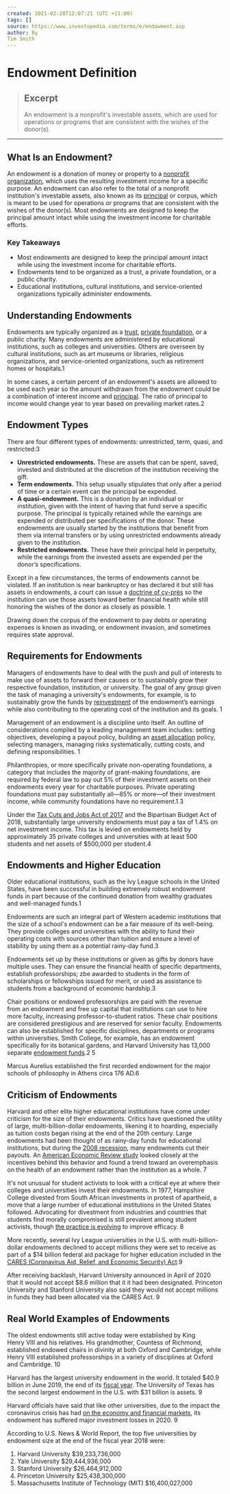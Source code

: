```yaml
---
created: 2021-02-28T12:07:21 (UTC +11:00)
tags: []
source: https://www.investopedia.com/terms/e/endowment.asp
author: By
Tim Smith
---
```


# Endowment Definition

> ## Excerpt
> An endowment is a nonprofit's investable assets, which are used for operations or programs that are consistent with the wishes of the donor(s).

---
## What Is an Endowment?

An endowment is a donation of money or property to a [nonprofit organization](https://www.investopedia.com/terms/n/non-profitorganization.asp), which uses the resulting investment income for a specific purpose. An endowment can also refer to the total of a nonprofit institution's investable assets, also known as its [principal](https://www.investopedia.com/terms/p/principal.asp) or corpus, which is meant to be used for operations or programs that are consistent with the wishes of the donor(s). Most endowments are designed to keep the principal amount intact while using the investment income for charitable efforts.

### Key Takeaways

-   Most endowments are designed to keep the principal amount intact while using the investment income for charitable efforts.
-   Endowments tend to be organized as a trust, a private foundation, or a public charity.
-   Educational institutions, cultural institutions, and service-oriented organizations typically administer endowments.

## Understanding Endowments

Endowments are typically organized as a [trust](https://www.investopedia.com/terms/t/trust.asp), [private foundation](https://www.investopedia.com/terms/p/privatefoundation.asp), or a public charity. Many endowments are administered by educational institutions, such as colleges and universities. Others are overseen by cultural institutions, such as art museums or libraries, religious organizations, and service-oriented organizations, such as retirement homes or hospitals.1

In some cases, a certain percent of an endowment's assets are allowed to be used each year so the amount withdrawn from the endowment could be a combination of interest income and [principal](https://www.investopedia.com/terms/p/principal.asp). The ratio of principal to income would change year to year based on prevailing market rates.2

## Endowment Types

There are four different types of endowments: unrestricted, term, quasi, and restricted:3

-   **Unrestricted endowments.** These are assets that can be spent, saved, invested and distributed at the discretion of the institution receiving the gift.
-   **Term endowments.** This setup usually stipulates that only after a period of time or a certain event can the principal be expended.
-   **A quasi-endowment.** This is a donation by an individual or institution, given with the intent of having that fund serve a specific purpose. The principal is typically retained while the earnings are expended or distributed per specifications of the donor. These endowments are usually started by the institutions that benefit from them via internal transfers or by using unrestricted endowments already given to the institution.
-   **Restricted endowments.** These have their principal held in perpetuity, while the earnings from the invested assets are expended per the donor’s specifications.

Except in a few circumstances, the terms of endowments cannot be violated. If an institution is near bankruptcy or has declared it but still has assets in endowments, a court can issue a [doctrine of cy-près](https://www.investopedia.com/terms/c/cy-pres-doctrine.asp) so the institution can use those assets toward better financial health while still honoring the wishes of the donor as closely as possible. 1

Drawing down the corpus of the endowment to pay debts or operating expenses is known as invading, or endowment invasion, and sometimes requires state approval.

## Requirements for Endowments

Managers of endowments have to deal with the push and pull of interests to make use of assets to forward their causes or to sustainably grow their respective foundation, institution, or university. The goal of any group given the task of managing a university's endowments, for example, is to sustainably grow the funds by [reinvestment](https://www.investopedia.com/terms/r/reinvestment.asp) of the endowment’s earnings while also contributing to the operating cost of the institution and its goals. 1

Management of an endowment is a discipline unto itself. An outline of considerations compiled by a leading management team includes: setting objectives, developing a payout policy, building an [asset allocation](https://www.investopedia.com/terms/a/assetallocation.asp) policy, selecting managers, managing risks systematically, cutting costs, and defining responsibilities. 1

Philanthropies, or more specifically private non-operating foundations, a category that includes the majority of grant-making foundations, are required by federal law to pay out 5% of their investment assets on their endowments every year for charitable purposes. Private operating foundations must pay substantially all—85% or more—of their investment income, while community foundations have no requirement.1 3

Under the [Tax Cuts and Jobs Act of 2017](https://www.investopedia.com/taxes/trumps-tax-reform-plan-explained/) and the Bipartisan Budget Act of 2018, substantially large university endowments must pay a tax of 1.4% on net investment income. This tax is levied on endowments held by approximately 35 private colleges and universities with at least 500 students and net assets of $500,000 per student.4

## Endowments and Higher Education

Older educational institutions, such as the Ivy League schools in the United States, have been successful in building extremely robust endowment funds in part because of the continued donation from wealthy graduates and well-managed funds.1

Endowments are such an integral part of Western academic institutions that the size of a school's endowment can be a fair measure of its well-being. They provide colleges and universities with the ability to fund their operating costs with sources other than tuition and ensure a level of stability by using them as a potential rainy-day fund.3

Endowments set up by these institutions or given as gifts by donors have multiple uses. They can ensure the financial health of specific departments, establish professorships; zbe awarded to students in the form of scholarships or fellowships issued for merit, or used as assistance to students from a background of economic hardship.3

Chair positions or endowed professorships are paid with the revenue from an endowment and free up capital that institutions can use to hire more faculty, increasing professor-to-student ratios. These chair positions are considered prestigious and are reserved for senior faculty. Endowments can also be established for specific disciplines, departments or programs within universities. Smith College, for example, has an endowment specifically for its botanical gardens, and Harvard University has 13,000 separate [endowment funds](https://www.investopedia.com/terms/e/endowment-fund.asp).2 5

Marcus Aurelius established the first recorded endowment for the major schools of philosophy in Athens circa 176 AD.6

## Criticism of Endowments

Harvard and other elite higher educational institutions have come under criticism for the size of their endowments. Critics have questioned the utility of large, multi-billion-dollar endowments, likening it to hoarding, especially as tuition costs began rising at the end of the 20th century. Large endowments had been thought of as rainy-day funds for educational institutions, but during the [2008 recession](https://www.investopedia.com/terms/g/great-recession.asp), many endowments cut their payouts. An [American Economic Review study](https://www.aeaweb.org/articles?id=10.1257/aer.104.3.931) looked closely at the incentives behind this behavior and found a trend toward an overemphasis on the health of an endowment rather than the institution as a whole. 7

It's not unusual for student activists to look with a critical eye at where their colleges and universities invest their endowments. In 1977, Hampshire College divested from South African investments in protest of apartheid, a move that a large number of educational institutions in the United States followed. Advocating for divestment from industries and countries that students find morally compromised is still prevalent among student activists, though [the practice is evolving](http://www.newyorker.com/business/currency/does-divestment-work) to improve efficacy. 8

More recently, several Ivy League universities in the U.S. with multi-billion-dollar endowments declined to accept millions they were set to receive as part of a $14 billion federal aid package for higher education included in the [CARES (Coronavirus Aid, Relief, and Economic Security) Act](https://www.investopedia.com/coronavirus-aid-relief-and-economic-security-cares-act-4800707).9

After receiving backlash, Harvard University announced in April of 2020 that it would not accept $8.6 million that it it had been designated. Princeton University and Stanford University also said they would not accept millions in funds they had been allocated via the CARES Act. 9

## Real World Examples of Endowments

The oldest endowments still active today were established by King Henry VIII and his relatives. His grandmother, Countess of Richmond, established endowed chairs in divinity at both Oxford and Cambridge, while Henry VIII established professorships in a variety of disciplines at Oxford and Cambridge. 10

Harvard has the largest university endowment in the world. It totaled $40.9 billion in June 2019, the end of its [fiscal year](https://www.investopedia.com/terms/f/fiscalyear.asp). The University of Texas has the second largest endowment in the U.S. with $31 billion is assets. 9

Harvard officials have said that like other universities, due to the impact the coronavirus crisis has had [on the economy and financial markets](https://www.investopedia.com/special-economic-impact-of-pandemics-4800597), its endowment has suffered major investment losses in 2020. 9

According to U.S. News & World Report, the top five universities by endowment size at the end of the fiscal year 2018 were:

1.  Harvard University $39,233,736,000
2.  Yale University $29,444,936,000
3.  Stanford University $26,464,912,000
4.  Princeton University $25,438,300,000
5.  Massachusetts Institute of Technology (MIT) $16,400,027,000
